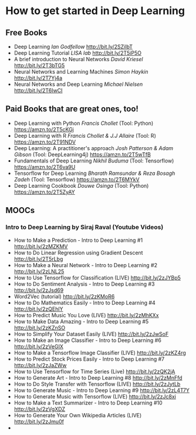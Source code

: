 # How to get started in Deep Learning

## Free Books
* Deep Learning _Ian Godfellow_ http://bit.ly/2SZiIbT
* Deep Learning Tutorial _LISA lab_ http://bit.ly/2T5iP5O
* A brief introduction to Neural Networks _David Kriesel_ http://bit.ly/2T3bTG5
* Neural Networks and Learning Machines _Simon Haykin_ http://bit.ly/2T7Yj4a
* Neural Networks and Deep Learning _Michael Nielsen_   http://bit.ly/2T6IwCI

## Paid Books that are great ones, too!
* Deep Learning with Python _Francis Chollet_ (Tool: Python) https://amzn.to/2T5cKGj
* Deep Learning with R _Francis Chollet & J.J Allaire_ (Tool: R) https://amzn.to/2T91NDV
* Deep Learning: A practitioner's approach _Josh Patterson & Adam Gibson_ (Tool: DeepLearning4j)  https://amzn.to/2T5wTfB
* Fundamentals of Deep Learning _Nikhil Buduma_ (Tool: Tensorflow) https://amzn.to/2T6va9U
* Tensorflow for Deep Learning _Bharath Ramsundar & Reza Bosagh Zadeh_ (Tool: Tensorflow) https://amzn.to/2T6MYkV
* Deep Learning Cookbook _Douwe Osinga_ (Tool: Python) https://amzn.to/2T5ZyAY

## MOOCs
### Intro to Deep Learning by Siraj Raval (Youtube Videos)
* How to Make a Prediction - Intro to Deep Learning #1 http://bit.ly/2zMZKMV
* How to Do Linear Regression using Gradient Descent http://bit.ly/2T5rLbg
* How to Make a Neural Network - Intro to Deep Learning #2 http://bit.ly/2zLNL25
* How to Use Tensorflow for Classification (LIVE)  http://bit.ly/2zJYBp5
* How to Do Sentiment Analysis - Intro to Deep Learning #3 http://bit.ly/2zJsd69
* Word2Vec (tutorial) http://bit.ly/2zKMoR6
* How to Do Mathematics Easily - Intro to Deep Learning #4 http://bit.ly/2zQEhlY
* How to Predict Music You Love (LIVE) http://bit.ly/2zMhKXx
* How to Make Data Amazing - Intro to Deep Learning #5 http://bit.ly/2zKZnSO
* How to Simplify Your Dataset Easily (LIVE) http://bit.ly/2zJwSoF
* How to Make an Image Classifier - Intro to Deep Learning #6 http://bit.ly/2zVeGIX
* How to Make a Tensorflow Image Classifier (LIVE) http://bit.ly/2zKZ4rg
* How to Predict Stock Prices Easily - Intro to Deep Learning #7 http://bit.ly/2zJaZWw
* How to Use Tensorflow for Time Series (Live) http://bit.ly/2zQK2jA
* How to Generate Art - Intro to Deep Learning #8 http://bit.ly/2zMnFfd
* How to Do Style Transfer with Tensorflow (LIVE) http://bit.ly/2zJytLb
* How to Generate Music - Intro to Deep Learning #9 http://bit.ly/2zL4T7Y
* How to Generate Music with Tensorflow (LIVE) http://bit.ly/2zJc8xi
* How to Make a Text Summarizer - Intro to Deep Learning #10 http://bit.ly/2zVgXDZ
* How to Generate Your Own Wikipedia Articles (LIVE) http://bit.ly/2zJmu0f
* 

